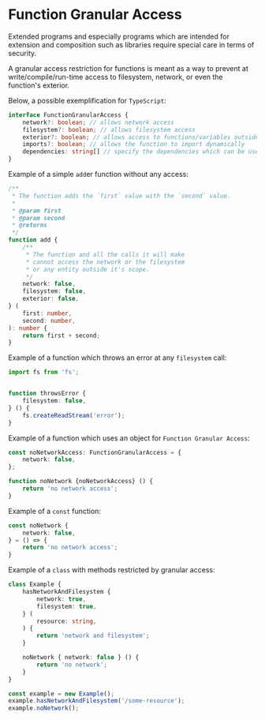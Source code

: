 # Function Granular Access


Extended programs and especially programs which are intended for extension and composition such as libraries require special care in terms of security.

A granular access restriction for functions is meant as a way to prevent at write/compile/run-time access to filesystem, network, or even the function's exterior.

Below, a possible exemplification for `TypeScript`:


``` typescript
interface FunctionGranularAccess {
    network?: boolean; // allows network access
    filesystem?: boolean; // allows filesystem access
    exterior?: boolean; // allows access to functions/variables outside of the function's scope
    imports?: boolean; // allows the function to import dynamically
    dependencies: string[] // specify the dependencies which can be used by the function
}
```


Example of a simple `add`er function without any access:

``` typescript
/**
 * The function adds the `first` value with the `second` value.
 *
 * @param first
 * @param second
 * @returns
 */
function add {
    /**
     * The function and all the calls it will make
     * cannot access the network or the filesystem
     * or any entity outside it's scope.
     */
    network: false,
    filesystem: false,
    exterior: false,
} (
    first: number,
    second: number,
): number {
    return first + second;
}
```


Example of a function which throws an error at any `filesystem` call:

``` typescript
import fs from 'fs';


function throwsError {
    filesystem: false,
} () {
    fs.createReadStream('error');
}
```


Example of a function which uses an object for `Function Granular Access`:

``` typescript
const noNetworkAccess: FunctionGranularAccess = {
    network: false,
};

function noNetwork {noNetworkAccess} () {
    return 'no network access';
}
```


Example of a `const` function:

``` typescript
const noNetwork {
    network: false,
} = () => {
    return 'no network access';
}
```


Example of a `class` with methods restricted by granular access:

``` typescript
class Example {
    hasNetworkAndFilesystem {
        network: true,
        filesystem: true,
    } (
        resource: string,
    ) {
        return 'network and filesystem';
    }

    noNetwork { network: false } () {
        return 'no network';
    }
}

const example = new Example();
example.hasNetworkAndFilesystem('/some-resource');
example.noNetwork();
```
